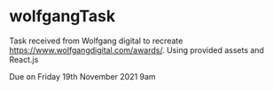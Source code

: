# wolfgangTask
Task received from Wolfgang digital to recreate https://www.wolfgangdigital.com/awards/. Using provided assets and React.js

Due on Friday 19th November 2021 9am


